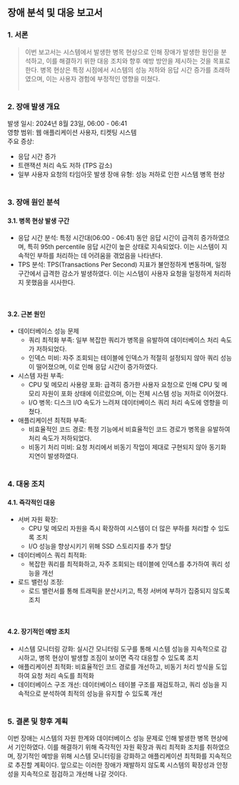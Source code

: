 ## 장애 분석 및 대응 보고서
### 1. 서론
> 이번 보고서는 시스템에서 발생한 병목 현상으로 인해 장애가 발생한 원인을 분석하고, 이를 해결하기 위한 대응 조치와 향후 예방 방안을 제시하는 것을 목표로 한다. 병목 현상은 특정 시점에서 시스템의 성능 저하와 응답 시간 증가를 초래하였으며, 이는 사용자 경험에 부정적인 영향을 미쳤다.
<br><br>
### 2. 장애 발생 개요
발생 일시: 2024년 8월 23일, 06:00 - 06:41   
영향 범위: 웹 애플리케이션 사용자, 티켓팅 시스템   
주요 증상:   
- 응답 시간 증가
- 트랜잭션 처리 속도 저하 (TPS 감소)
- 일부 사용자 요청의 타임아웃 발생
장애 유형: 성능 저하로 인한 시스템 병목 현상
<br><br>

### 3. 장애 원인 분석
#### 3.1. 병목 현상 발생 구간
- 응답 시간 분석: 특정 시간대(06:00 - 06:41) 동안 응답 시간이 급격히 증가하였으며, 특히 95th percentile 응답 시간이 높은 상태로 지속되었다. 이는 시스템이 지속적인 부하를 처리하는 데 어려움을 겪었음을 나타낸다.
- TPS 분석: TPS(Transactions Per Second) 지표가 불안정하게 변동하며, 일정 구간에서 급격한 감소가 발생하였다. 이는 시스템이 사용자 요청을 일정하게 처리하지 못했음을 시사한다.
<br>

#### 3.2. 근본 원인
- 데이터베이스 성능 문제
  - 쿼리 최적화 부족: 일부 복잡한 쿼리가 병목을 유발하여 데이터베이스 처리 속도가 저하되었다.
  - 인덱스 미비: 자주 조회되는 테이블에 인덱스가 적절히 설정되지 않아 쿼리 성능이 떨어졌으며, 이로 인해 응답 시간이 증가하였다.
- 시스템 자원 부족:
  - CPU 및 메모리 사용량 포화: 급격히 증가한 사용자 요청으로 인해 CPU 및 메모리 자원이 포화 상태에 이르렀으며, 이는 전체 시스템 성능 저하로 이어졌다.
  - I/O 병목: 디스크 I/O 속도가 느려져 데이터베이스 쿼리 처리 속도에 영향을 미쳤다.
- 애플리케이션 최적화 부족:
  - 비효율적인 코드 경로: 특정 기능에서 비효율적인 코드 경로가 병목을 유발하여 처리 속도가 저하되었다.
  - 비동기 처리 미비: 요청 처리에서 비동기 작업이 제대로 구현되지 않아 동기화 지연이 발생하였다.
<br><br>

### 4. 대응 조치
#### 4.1. 즉각적인 대응
- 서버 자원 확장:
  - CPU 및 메모리 자원을 즉시 확장하여 시스템이 더 많은 부하를 처리할 수 있도록 조치
  - I/O 성능을 향상시키기 위해 SSD 스토리지를 추가 할당
- 데이터베이스 쿼리 최적화:
  - 복잡한 쿼리를 최적화하고, 자주 조회되는 테이블에 인덱스를 추가하여 쿼리 성능을 개선
- 로드 밸런싱 조정:
  - 로드 밸런서를 통해 트래픽을 분산시키고, 특정 서버에 부하가 집중되지 않도록 조치
<br>
   
#### 4.2. 장기적인 예방 조치
- 시스템 모니터링 강화: 실시간 모니터링 도구를 통해 시스템 성능을 지속적으로 감시하고, 병목 현상이 발생할 조짐이 보이면 즉각 대응할 수 있도록 조치
- 애플리케이션 최적화: 비효율적인 코드 경로를 개선하고, 비동기 처리 방식을 도입하여 요청 처리 속도를 최적화
- 데이터베이스 구조 개선: 데이터베이스 테이블 구조를 재검토하고, 쿼리 성능을 지속적으로 분석하여 최적의 성능을 유지할 수 있도록 개선
<br><br>

### 5. 결론 및 향후 계획
이번 장애는 시스템의 자원 한계와 데이터베이스 성능 문제로 인해 발생한 병목 현상에서 기인하였다. 이를 해결하기 위해 즉각적인 자원 확장과 쿼리 최적화 조치를 취하였으며, 장기적인 예방을 위해 시스템 모니터링을 강화하고 애플리케이션 최적화를 지속적으로 추진할 계획이다. 앞으로는 이러한 장애가 재발하지 않도록 시스템의 확장성과 안정성을 지속적으로 점검하고 개선해 나갈 것이다.
